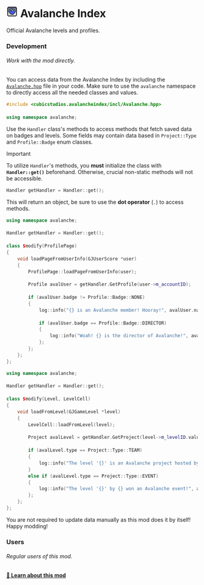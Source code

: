 # <img src="../logo.png" width="30" alt="The mod's logo." /> Avalanche Index
Official Avalanche levels and profiles.

### Development
###### Work with the mod directly.
You can access data from the Avalanche Index by including the [`Avalanche.hpp`](Avalanche.hpp) file in your code. Make sure to use the `avalanche` namespace to directly access all the needed classes and values.

```cpp
#include <cubicstudios.avalancheindex/incl/Avalanche.hpp>

using namespace avalanche;
```

Use the `Handler` class's methods to access methods that fetch saved data on badges and levels. Some fields may contain data based in `Project::Type` and `Profile::Badge` enum classes.

> [!IMPORTANT]
> To utilize `Handler`'s methods, you **must** initialize the class with **`Handler::get()`** beforehand. Otherwise, crucial non-static methods will not be accessible.
>
> ```cpp
> Handler getHandler = Handler::get();
> ```
>
> This will return an object, be sure to use the **dot operator** (`.`) to access methods.

```cpp
using namespace avalanche;

Handler getHandler = Handler::get();

class $modify(ProfilePage)
{
    void loadPageFromUserInfo(GJUserScore *user)
    {
        ProfilePage::loadPageFromUserInfo(user);

        Profile avalUser = getHandler.GetProfile(user->m_accountID);

        if (avalUser.badge != Profile::Badge::NONE)
        {
            log::info("{} is an Avalanche member! Hooray!", avalUser.name);

            if (avalUser.badge == Profile::Badge::DIRECTOR)
            {
                log::info("Woah! {} is the director of Avalanche!", avalUser.name);
            };
        };
    };
};
```

```cpp
using namespace avalanche;

Handler getHandler = Handler::get();

class $modify(Level, LevelCell)
{
	void loadFromLevel(GJGameLevel *level)
	{
		LevelCell::loadFromLevel(level);

		Project avalLevel = getHandler.GetProject(level->m_levelID.value());

		if (avalLevel.type == Project::Type::TEAM)
		{
			log::info("The level '{}' is an Avalanche project hosted by {}!", avalLevel.name, avalLevel.host);
		}
		else if (avalLevel.type == Project::Type::EVENT)
		{
			log::info("The level '{}' by {} won an Avalanche event!", avalLevel.name, avalLevel.host);
		};
	};
};
```

You are not required to update data manually as this mod does it by itself! Happy modding!

### Users
###### Regular users of this mod.
**[📱 Learn about this mod](../)**